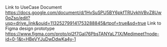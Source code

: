 Link to UseCase Document https://docs.google.com/document/d/1HvSuSPU5BY6pkfTRUvkhVBvZ8Uw0qZso/edit?usp=drive_link&ouid=113252799141753288845&rtpof=true&sd=true 
Link to Figma design prototype https://www.figma.com/proto/pl2f7GaI76PbsTANYaL71X/Medimeet?node-id=0-1&t=HBeVYJuDwDdwKa4y-1

